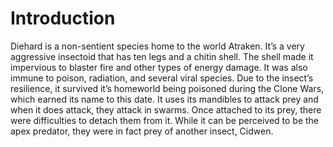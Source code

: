 # Introduction

Diehard is a non-sentient species home to the world Atraken.
It’s a very aggressive insectoid that has ten legs and a chitin shell.
The shell made it impervious to blaster fire and other types of energy damage.
It was also immune to poison, radiation, and several viral species.
Due to the insect’s resilience, it survived it’s homeworld being poisoned during the Clone Wars, which earned its name to this date.
It uses its mandibles to attack prey and when it does attack, they attack in swarms.
Once attached to its prey, there were difficulties to detach them from it.
While it can be perceived to be the apex predator, they were in fact prey of another insect, Cidwen.
